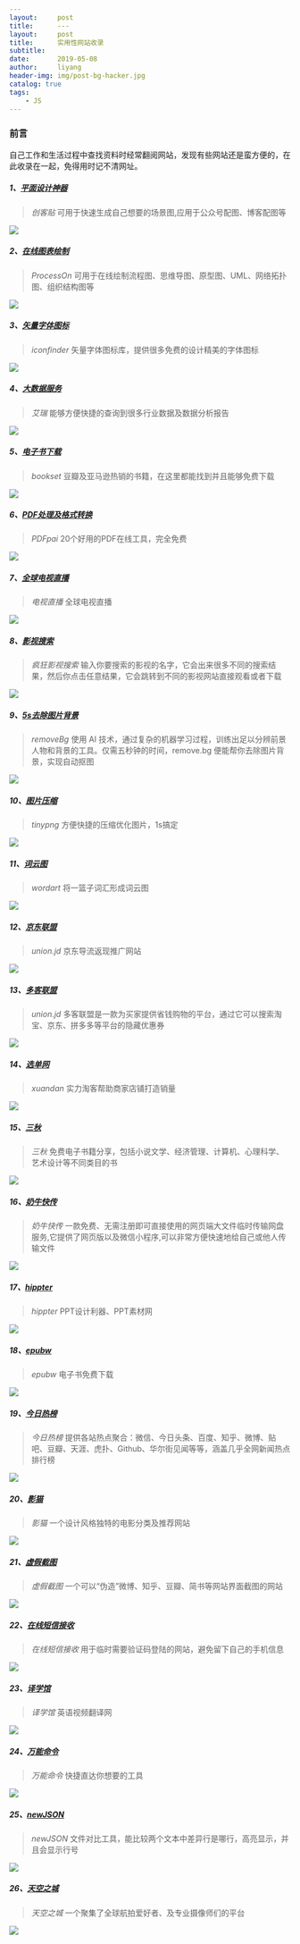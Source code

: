 ```yaml
---
layout:     post
title:      ---
layout:     post
title:      实用性网站收录
subtitle:   
date:       2019-05-08
author:     liyang
header-img: img/post-bg-hacker.jpg
catalog: true
tags:
    - JS
---
```


### 前言
自己工作和生活过程中查找资料时经常翻阅网站，发现有些网站还是蛮方便的，在此收录在一起，免得用时记不清网址。

##### 1、[平面设计神器](www.chuangkit.com)
> *创客贴* 可用于快速生成自己想要的场景图,应用于公众号配图、博客配图等

![](http://dev.fenzhitech.com/res/b8cf29551bdcefd54b5da88bf112d2ef.png)

##### 2、[在线图表绘制](https://www.processon.com)
> *ProcessOn* 可用于在线绘制流程图、思维导图、原型图、UML、网络拓扑图、组织结构图等

![](http://dev.fenzhitech.com/res/5d6369152c4c9272a78424875ccb84ca.png)

##### 3、[矢量字体图标](https://www.iconfinder.com)
> *iconfinder* 矢量字体图标库，提供很多免费的设计精美的字体图标

![](http://dev.fenzhitech.com/res/677c956722f697e5e98fbdc08b7b4cc8.png)

##### 4、[大数据服务](http://www.iresearch.com.cn)
> *艾瑞* 能够方便快捷的查询到很多行业数据及数据分析报告

![](http://dev.fenzhitech.com/res/d1884303ad5a43f427b5eb057da35321.png)

##### 5、[电子书下载](https://bookset.me)
> *bookset* 豆瓣及亚马逊热销的书籍，在这里都能找到并且能够免费下载

![](http://dev.fenzhitech.com/res/820ed0f33162f983d3abbea85a2a308c.png)

##### 6、[PDF处理及格式转换](https://www.pdfpai.com)
> *PDFpai* 20个好用的PDF在线工具，完全免费

![](http://dev.fenzhitech.com/res/00b5a01167576d5f18e2cd2634e821fc.png)

##### 7、[全球电视直播](http://bddn.cn/zb.htm)
> *电视直播* 全球电视直播

![](http://dev.fenzhitech.com/res/551f38d3315f2713b69864856e9e8428.png)

##### 8、[影视搜索](http://ifkdy.com)
> *疯狂影视搜索* 输入你要搜索的影视的名字，它会出来很多不同的搜索结果，然后你点击任意结果，它会跳转到不同的影视网站直接观看或者下载

![](http://dev.fenzhitech.com/res/04ea4c432a8e73a2f1fa1aea7ce3a787.png)

##### 9、[5s去除图片背景](https://www.remove.bg)
> *removeBg* 使用 AI 技术，通过复杂的机器学习过程，训练出足以分辨前景人物和背景的工具。仅需五秒钟的时间，remove.bg 便能帮你去除图片背景，实现自动抠图

![](http://dev.fenzhitech.com/res/ca2ff9a845486cb79cb8985793160d31.png)

##### 10、[图片压缩](https://tinypng.com)
> *tinypng* 方便快捷的压缩优化图片，1s搞定

![](http://dev.fenzhitech.com/res/4193bf79cd30dccdbb99819276540bb9.png)

##### 11、[词云图](https://wordart.com)
> *wordart* 将一篮子词汇形成词云图

![](http://dev.fenzhitech.com/res/2e72cc7e4d58d82a42c3d960575fa666.png)

##### 12、[京东联盟](https://union.jd.com)
> *union.jd* 京东导流返现推广网站

![](http://dev.fenzhitech.com/res/82ca4baf800f998fc503a99ab9632073.png)

##### 13、[多客联盟](http://www.duokelianmeng.com)
> *union.jd* 多客联盟是一款为买家提供省钱购物的平台，通过它可以搜索淘宝、京东、拼多多等平台的隐藏优惠券

![](http://dev.fenzhitech.com/res/e2bd724050a3047a573123d3ba51ce4a.png)

##### 14、[选单网](http://www.xuandan.com)
> *xuandan* 实力淘客帮助商家店铺打造销量

![](http://dev.fenzhitech.com/res/ee990f01f84518135c9dc2765539a84e.png)

##### 15、[三秋](https://www.d4j.cn/)
> *三秋* 免费电子书籍分享，包括小说文学、经济管理、计算机、心理科学、艺术设计等不同类目的书

![](http://dev.fenzhitech.com/res/5eaa1cf6c1e556beae1f5e0e8fd64c8d.png)

##### 16、[奶牛快传](https://cowtransfer.com/)
> *奶牛快传* 一款免费、无需注册即可直接使用的网页端大文件临时传输网盘服务,它提供了网页版以及微信小程序,可以非常方便快速地给自己或他人传输文件

![](http://dev.fenzhitech.com/res/80e8969a01a23730eb18d358e539f07f.png)

##### 17、[hippter](http://www.hippter.com/)
> *hippter* PPT设计利器、PPT素材网

![](http://dev.fenzhitech.com/res/aeaf7fc4fd6d23a49f9cd36827afe39c.png)

##### 18、[epubw](https://epubw.com/)
> *epubw* 电子书免费下载

![](http://dev.fenzhitech.com/res/8be3fdd9aa2cd836b3bf9e127f8a4565.png)

##### 19、[今日热榜](https://tophub.today)
> *今日热榜* 提供各站热点聚合：微信、今日头条、百度、知乎、微博、贴吧、豆瓣、天涯、虎扑、Github、华尔街见闻等等，涵盖几乎全网新闻热点排行榜

![](http://dev.fenzhitech.com/res/41c42ea53caf5d0e1d6e160a4b81c505.png)

##### 20、[影猫](http://www.mvcat.com/)
> *影猫* 一个设计风格独特的电影分类及推荐网站

![](http://dev.fenzhitech.com/res/6cb72ef42862dd7df4ab6e425bd98665.png)

##### 21、[虚假截图](https://fakes.netlify.com)
> *虚假截图* 一个可以“伪造”微博、知乎、豆瓣、简书等网站界面截图的网站

![](http://dev.fenzhitech.com/res/92a9b50a253d84c84b07bf555e921427.png)

##### 22、[在线短信接收](https://www.pdflibr.com)
> *在线短信接收* 用于临时需要验证码登陆的网站，避免留下自己的手机信息

![](http://dev.fenzhitech.com/res/412fd74c5d9c1c5dda65ff22a8f0264e.png)

##### 23、[译学馆](https://www.yxgapp.com/)
> *译学馆* 英语视频翻译网

![](http://dev.fenzhitech.com/res/1b199b6b33041962d53f44f107e63ab1.png)

##### 24、[万能命令](https://wn.run/cn/)
> *万能命令* 快捷直达你想要的工具

![](http://dev.fenzhitech.com/res/98994cff9624a618b9bd0b96ee226708.png)

##### 25、[newJSON](http://www.newjson.com)
> *newJSON* 文件对比工具，能比较两个文本中差异行是哪行，高亮显示，并且会显示行号

![](http://dev.fenzhitech.com/res/5ee6767b376b72cf3f3fb764b060c552.png)

##### 26、[天空之城](https://www.skypixel.com/)
> *天空之城* 一个聚集了全球航拍爱好者、及专业摄像师们的平台

![](http://dev.fenzhitech.com/res/60201c5810bacd60d3d82481ada96b32.png)


